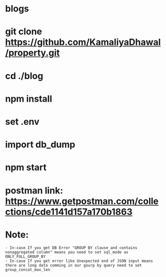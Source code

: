 # blogs

# git clone https://github.com/KamaliyaDhawal/property.git
# cd ./blog
# npm install
# set .env
# import db_dump
# npm start

# postman link: https://www.getpostman.com/collections/cde1141d157a170b1863

# Note:
    - In-case If you get DB Error "GROUP BY clause and contains nonaggregated column" means you need to set sql_mode as ONLY_FULL_GROUP_BY
    - In-case If you get error like Unexpected end of JSON input means there are long data comming in our gourp by query need to set group_concat_max_len
